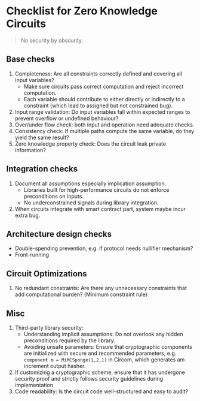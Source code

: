# Checklist for Zero Knowledge Circuits

> No security by obscurity.

## Base checks

1. Completeness: Are all constraints correctly defined and covering all input variables?
   - Make sure circuits pass correct computation and reject incorrect computation.
   - Each variable should contribute to either directly or indirectly to a constraint (which lead to assigned but not constrained bug).
2. Input range validation: Do input variables fall within expected ranges to prevent overflow or undefined behaviour?
3. Over/under flow check: both input and operation need adequate checks.
4. Consistency check: If multiple paths compute the same variable, do they yield the same result?
5. Zero knowledge property check: Does the circuit leak private information?

## Integration checks

1. Document all assumptions especially implication assumption.
   - Libraries built for high-performance circuits do not enforce preconditions on inputs.
   - No underconstrained signals during library integration.
2. When circuits integrate with smart contract part, system maybe incur extra bug.

## Architecture design checks

- Double-spending prevention, e.g. if protocol needs nullifier mechanism?
- Front-running

## Circuit Optimizations

1. No redundant constraints: Are there any unnecessary constraints that add computational burden? (Minimum constraint rule)

## Misc

1. Third-party library security:
   - Understanding implicit assumptions: Do not overlook any hidden preconditions required by the library.
   - Avoiding unsafe parameters: Ensure that cryptographic components are initialized with secure and recommended parameters, e.g. `component m = MiMCSponge(1,2,1)` in Circom, which generates am increment output hasher.
2. If customizing a cryptographic scheme, ensure that it has undergone security proof and strictly follows security guidelines during implementation
3. Code readability: Is the circuit code well-structured and easy to audit?

